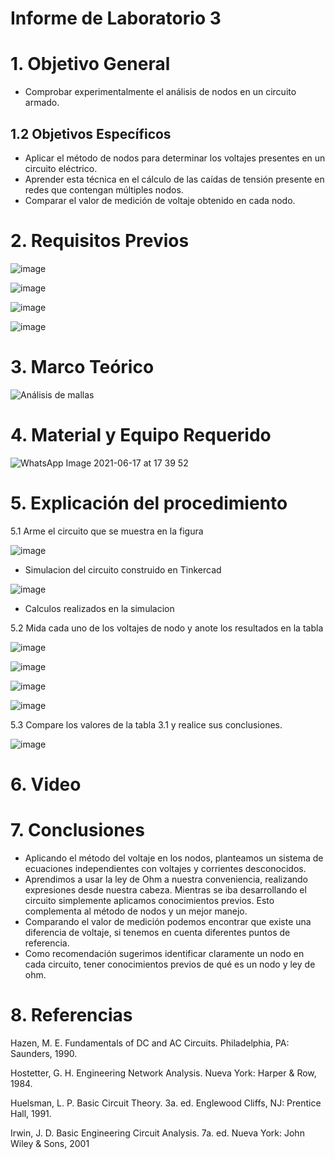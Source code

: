 # Informe de Laboratorio 3
# 1. Objetivo General
- Comprobar experimentalmente el análisis de nodos en un circuito armado.

## 1.2 Objetivos Específicos

- Aplicar el método de nodos para determinar los voltajes presentes en un circuito eléctrico.
- Aprender esta técnica en el cálculo de las caídas de tensión presente en redes que contengan múltiples nodos.
- Comparar el valor de medición de voltaje obtenido en cada nodo.

# 2. Requisitos Previos

![image](https://user-images.githubusercontent.com/85137954/122509322-346f0800-cfc9-11eb-972b-620677cbb3fe.png)

![image](https://user-images.githubusercontent.com/85137954/122509414-5a94a800-cfc9-11eb-82ac-5447a943e7ee.png)

![image](https://user-images.githubusercontent.com/85137954/122509498-81eb7500-cfc9-11eb-8c4f-904c53f0fb37.png)

![image](https://user-images.githubusercontent.com/85137954/122509570-9fb8da00-cfc9-11eb-8f08-0ef295c1b0b6.png)

# 3. Marco Teórico

![Análisis de mallas](https://user-images.githubusercontent.com/85137954/122482715-b5f97280-cf96-11eb-8398-b09c400dee77.png)


# 4. Material y Equipo Requerido

![WhatsApp Image 2021-06-17 at 17 39 52](https://user-images.githubusercontent.com/85137954/122482807-e3462080-cf96-11eb-8e77-70a0d150faee.jpeg)

# 5. Explicación del procedimiento

5.1 Arme el circuito que se muestra en la figura

![image](https://user-images.githubusercontent.com/85137954/122497851-ae949200-cfb3-11eb-901a-eae29709966c.png)

- Simulacion del circuito construido en Tinkercad

![image](https://user-images.githubusercontent.com/85137954/122510418-2f12bd00-cfcb-11eb-8b6d-8d9047642d2d.png)


- Calculos realizados en la simulacion


5.2 Mida cada uno de los voltajes de nodo y anote los resultados en la tabla

![image](https://user-images.githubusercontent.com/85137954/122509948-51580b00-cfca-11eb-82d0-1e1e9f1a0c7c.png)

![image](https://user-images.githubusercontent.com/85137954/122510073-8ebc9880-cfca-11eb-9d72-8b7d5acb6a6d.png)

![image](https://user-images.githubusercontent.com/85137954/122510193-c75c7200-cfca-11eb-830d-f197584085e8.png)

![image](https://user-images.githubusercontent.com/85137954/122510291-fc68c480-cfca-11eb-87b0-ee799b0f5da2.png)

5.3 Compare los valores de la tabla 3.1 y realice sus conclusiones.

![image](https://user-images.githubusercontent.com/85137954/122511416-d2b09d00-cfcc-11eb-94c6-79eae5e6ce5e.png)


# 6. Video


# 7. Conclusiones
- Aplicando el método del voltaje en los nodos, planteamos un sistema de ecuaciones independientes con voltajes y corrientes desconocidos. 
- Aprendimos a usar la ley de Ohm a nuestra conveniencia, realizando expresiones desde nuestra cabeza. Mientras se iba desarrollando el circuito simplemente aplicamos conocimientos previos. Esto complementa al método de nodos y un mejor manejo.
- Comparando el valor de medición podemos encontrar que existe una diferencia de voltaje, si tenemos en cuenta diferentes puntos de referencia.
- Como recomendación sugerimos identificar claramente un nodo en cada circuito, tener conocimientos previos de qué es un nodo y ley de ohm.

# 8. Referencias

Hazen, M. E. Fundamentals of DC and AC Circuits. Philadelphia, PA: Saunders, 1990.

Hostetter, G. H. Engineering Network Analysis. Nueva York: Harper & Row, 1984.

Huelsman, L. P. Basic Circuit Theory. 3a. ed. Englewood Cliffs, NJ: Prentice Hall, 1991.

Irwin, J. D. Basic Engineering Circuit Analysis. 7a. ed. Nueva York: John Wiley & Sons, 2001
